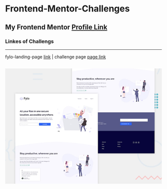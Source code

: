 # Frontend-Mentor-Challenges
## My Frontend Mentor [Profile Link ](https://www.frontendmentor.io/profile/sharif-22)

### Linkes of Challengs 
---
fylo-landing-page [link](https://polite-bubblegum-5b89af.netlify.app/) | 
challenge page [page link](https://www.frontendmentor.io/solutions/fylo-landing-page-with-two-column-layout-2R5nq4fsAn)


![Design preview for the Fylo landing page with two column layout challenge](fylo-landing-page-with-two-column-layout-master/design/desktop-preview.jpg)
---


